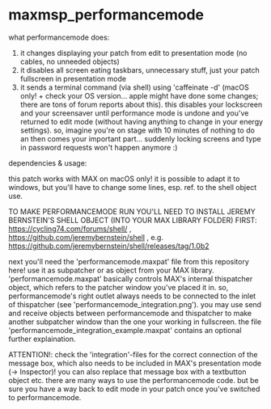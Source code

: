 # maxmsp_performancemode


what performancemode does:

1. it changes displaying your patch from edit to presentation mode (no cables, no unneeded objects)
2. it disables all screen eating taskbars, unnecessary stuff, just your patch fullscreen in presentation mode
3. it sends a terminal command (via shell) using 'caffeinate -d' (macOS only! + check your OS version... apple might have done some changes; there are tons of forum reports about this). this disables your lockscreen and your screensaver until performance mode is undone and you've returned to edit mode (without having anything to change in your energy settings). so, imagine you're on stage with 10 minutes of nothing to do an then comes your important part... suddenly locking screens and type in password requests won't happen anymore :)


dependencies & usage:

this patch works with MAX on macOS only! it is possible to adapt it to windows, but you'll have to change some lines, esp. ref. to the shell object use.

TO MAKE PERFORMANCEMODE RUN YOU'LL NEED TO INSTALL JEREMY BERNSTEIN'S SHELL OBJECT (INTO YOUR MAX LIBRARY FOLDER) FIRST:
https://cycling74.com/forums/shell/ , https://github.com/jeremybernstein/shell , e.g. https://github.com/jeremybernstein/shell/releases/tag/1.0b2 

next you'll need the 'performancemode.maxpat' file from this repository here!
use it as subpatcher or as object from your MAX library. 'performancemode.maxpat' basically controls MAX's internal thispatcher object, which refers to the patcher window you've placed it in. so, performancemode's right outlet always needs to be connected to the inlet of thispatcher (see 'performancemode_integration.png'). you may use send and receive objects between performancemode and thispatcher to make another subpatcher window than the one your working in fullscreen. the file 'performancemode_integration_example.maxpat' contains an optional further explaination.


ATTENTION!: check the 'integration'-files for the correct connection of the message box, which also needs to be included in MAX's presentation mode (-> Inspector)! you can also replace that message box with a textbutton object etc. there are many ways to use the performancemode code. but be sure you have a way back to edit mode in your patch once you've switched to performancemode.
